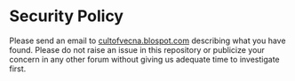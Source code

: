 # Security Policy

Please send an email to [cultofvecna.blospot.com](mailto:renovate-disclosure@cult-of-vecna.org) describing what you have found. Please do not raise an issue in this repository or publicize your concern in any other forum without giving us adequate time to investigate first.
